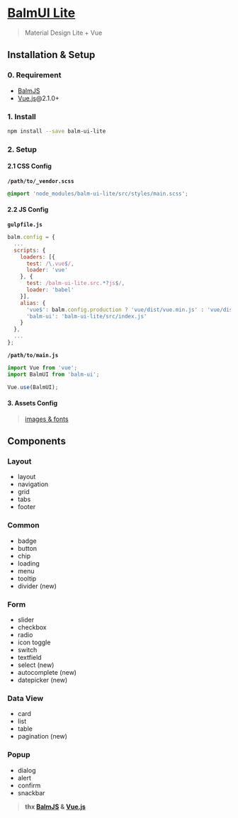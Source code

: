 # [BalmUI Lite](http://balmjs.com/ui-vue-lite/)
> Material Design Lite + Vue

## Installation & Setup

### 0. Requirement

- [BalmJS](http://balmjs.com/)
- [Vue.js](https://vuejs.org/)@2.1.0+

### 1. Install

```sh
npm install --save balm-ui-lite
```

### 2. Setup

#### 2.1 CSS Config

__`/path/to/_vendor.scss`__

```css
@import 'node_modules/balm-ui-lite/src/styles/main.scss';
```

#### 2.2 JS Config

__`gulpfile.js`__

```js
balm.config = {
  ...
  scripts: {
    loaders: [{
      test: /\.vue$/,
      loader: 'vue'
    }, {
      test: /balm-ui-lite.src.*?js$/,
      loader: 'babel'
    }],
    alias: {
      'vue$': balm.config.production ? 'vue/dist/vue.min.js' : 'vue/dist/vue.esm.js',
      'balm-ui': 'balm-ui-lite/src/index.js'
    }
  },
  ...
};
```

__`/path/to/main.js`__

```js
import Vue from 'vue';
import BalmUI from 'balm-ui';

Vue.use(BalmUI);
```

#### 3. Assets Config

> [images & fonts](http://balmjs.com/ui-vue-lite/assets.zip)

## Components

### Layout

- layout
- navigation
- grid
- tabs
- footer

### Common

- badge
- button
- chip
- loading
- menu
- tooltip
- divider (new)

### Form

- slider
- checkbox
- radio
- icon toggle
- switch
- textfield
- select (new)
- autocomplete (new)
- datepicker (new)

### Data View

- card
- list
- table
- pagination (new)

### Popup

- dialog
- alert
- confirm
- snackbar


> __thx [BalmJS](http://balmjs.com/) & [Vue.js](https://vuejs.org/)__

